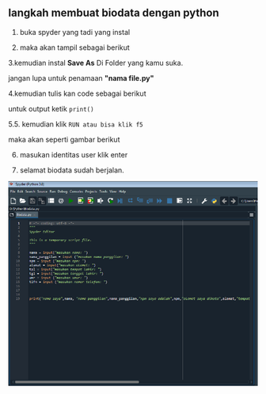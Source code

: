 ## langkah membuat biodata dengan python 
 
1. buka spyder yang tadi yang instal

2. maka akan tampil sebagai berikut

3.kemudian instal **Save As** Di Folder yang kamu suka.

jangan lupa untuk penamaan **"nama file.py"**

4.kemudian tulis kan code sebagai berikut

untuk output ketik `print()`

5.5. kemudian klik `RUN atau bisa klik f5`

 maka akan seperti gambar berikut
 
6. masukan identitas user klik enter

7. selamat biodata sudah berjalan.


![01.png](/gambar/01.png)

